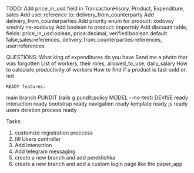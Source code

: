 TODO:
 Add price_in_usd field in TransactionHisory, Product, Expenditure, sales
 Add user reference to: delivery_from_counterparty
 Add delivery_from_counterparties
 Add priority enum for product: xodovoy sredniy ne-xodovoy
 Add boolean to product: importniy
 Add discount table, fields: price_in_usd:oolean, price:decimal, verified:boolean default false,sales:references, delivery_from_counterparties:references, user:references

QUESTIONS:
 What king of expenditures do you have
 Send me a photo that was forgotten
 List of workers, their roles, allowed_to_use, daily_salary
 How to calculate productivity of workers
 How to find if a product is fast-sold or not

    READY features:
  main branch
PUNDIT (rails g pundit:policy MODEL --no-test)
DEVISE ready
interaction ready
bootstrap ready
navigation ready
template ready
js ready
users deletion process ready

  Tasks:
1) customize registration proccess
2) fill Users controller
3) Add interaction
4) Add telegram messaging
5) create a new branch and add pereklichka
6) create a new branch and add a custom login page like the paper_app